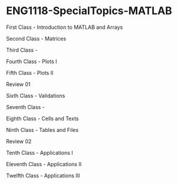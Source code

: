 # ENG1118-SpecialTopics-MATLAB

First Class - Introduction to MATLAB and Arrays

Second Class - Matrices

Third Class - 

Fourth Class - Plots I

Fifth Class - Plots II

Review 01

Sixth Class - Validations

Seventh Class - 

Eighth Class - Cells and Texts

Ninth Class - Tables and Files

Review 02

Tenth Class - Applications I

Eleventh Class - Applications II

Twelfth Class - Applications III